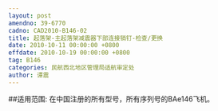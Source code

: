 ```yaml
---
layout: post
amendno: 39-6770
cadno: CAD2010-B146-02
title: 起落架-主起落架减震器下部连接销钉-检查/更换
date: 2010-10-11 00:00:00 +0800
effdate: 2010-10-19 00:00:00 +0800
tag: B146
categories: 民航西北地区管理局适航审定处
author: 谭震
---
```


##适用范围:
在中国注册的所有型号，所有序列号的BAe146飞机。

